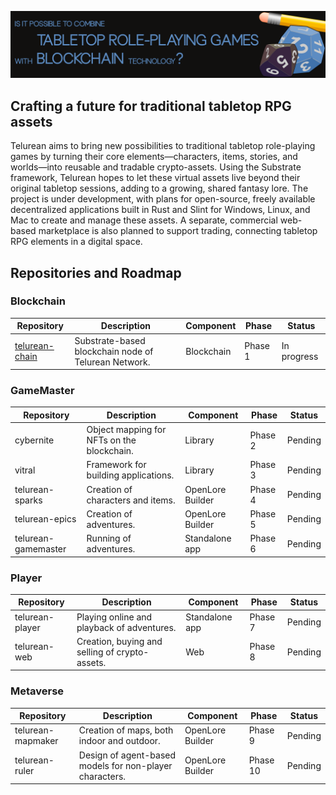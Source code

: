 ![OpenLore Banner](../images/banner.png)

## Crafting a future for traditional tabletop RPG assets

Telurean aims to bring new possibilities to traditional tabletop role-playing games by turning their core elements—characters, items, stories, and worlds—into reusable and tradable crypto-assets. Using the Substrate framework, Telurean hopes to let these virtual assets live beyond their original tabletop sessions, adding to a growing, shared fantasy lore. The project is under development, with plans for open-source, freely available decentralized applications built in Rust and Slint for Windows, Linux, and Mac to create and manage these assets. A separate, commercial web-based marketplace is also planned to support trading, connecting tabletop RPG elements in a digital space.

## Repositories and Roadmap

### Blockchain

| Repository     | Description                                                    | Component           | Phase     | Status      |
|----------------|----------------------------------------------------------------|---------------------|-----------|-------------|
| [telurean-chain](https://github.com/telurean/telurean-chain) | Substrate-based blockchain node of Telurean Network.                               | Blockchain          | Phase 1 | In progress |

### GameMaster

| Repository          | Description                                | Component           | Phase   | Status      |
|---------------------|--------------------------------------------|---------------------|---------|-------------|
| cybernite           | Object mapping for NFTs on the blockchain. | Library             | Phase 2 | Pending     |
| vitral              | Framework for building applications.       | Library             | Phase 3 | Pending     |
| telurean-sparks     | Creation of characters and items.          | OpenLore Builder    | Phase 4 | Pending     |
| telurean-epics      | Creation of adventures.                    | OpenLore Builder    | Phase 5 | Pending     |
| telurean-gamemaster | Running of adventures.                     | Standalone app      | Phase 6 | Pending     |

### Player

| Repository      | Description                                                  | Component           | Phase   | Status      |
|-----------------|--------------------------------------------------------------|---------------------|---------|-------------|
| telurean-player | Playing online and playback of adventures.                   | Standalone app      | Phase 7 | Pending     |
| telurean-web    | Creation, buying and selling of crypto-assets.               | Web                 | Phase 8 | Pending     |

### Metaverse

| Repository        | Description                                                  | Component           | Phase    | Status      |
|-------------------|--------------------------------------------------------------|---------------------|----------|-------------|
| telurean-mapmaker | Creation of maps, both indoor and outdoor.                   | OpenLore Builder    | Phase 9  | Pending     |
| telurean-ruler    | Design of agent-based models for non-player characters.      | OpenLore Builder    | Phase 10 | Pending     |
